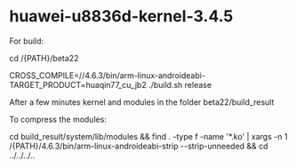 huawei-u8836d-kernel-3.4.5
==========================

For build:

cd /{PATH}/beta22

CROSS_COMPILE=/<path>/4.6.3/bin/arm-linux-androideabi- TARGET_PRODUCT=huaqin77_cu_jb2 ./build.sh release

After a few minutes kernel and modules in the folder beta22/build_result


To compress the modules:

cd build_result/system/lib/modules && find . -type f -name '*.ko' | xargs -n 1 /{PATH}/4.6.3/bin/arm-linux-androideabi-strip --strip-unneeded && cd ../../../..
